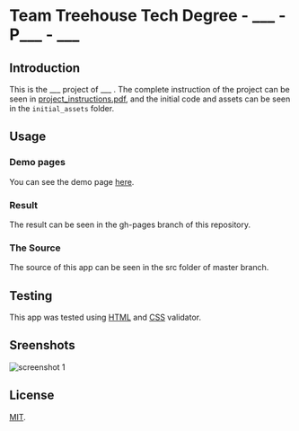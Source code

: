 # Team Treehouse Tech Degree - ___ - P___ - ___

## Introduction

This is the ___ project of ___ . The complete instruction of the project can be seen in [project_instructions.pdf](https://github.com/wahidyankf/___/blob/master/project_instructions.pdf), and the initial code and assets can be seen in the `initial_assets` folder.

## Usage

### Demo pages

You can see the demo page [here](https://wahidyankf.github.io/___/).

### Result

The result can be seen in the gh-pages branch of this repository.

### The Source

The source of this app can be seen in the src folder of master branch.

## Testing

This app was tested using [HTML](https://validator.w3.org/) and [CSS](https://jigsaw.w3.org/css-validator/) validator.

## Sreenshots

![screenshot 1](screenshots/___.jpg)

## License

[MIT](https://en.wikipedia.org/wiki/MIT_License).